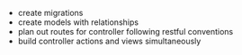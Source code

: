 
* create migrations
* create models with relationships
* plan out routes for controller following restful conventions
* build controller actions and views simultaneously
